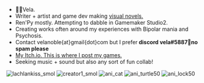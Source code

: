 - 🦘🦌Vela.
- Writer + artist and game dev making [visual novels.](https://moondisorder.com/portfolio/rubbleandrust/) 
- Ren'Py mostly. Attempting to dabble in Gamemaker Studio2.
- Creating works often around my experiences with Bipolar mania and Psychosis. 
- Contact velanoble{at}gmail{dot}com but I prefer<strong> discord vela#5887🔑no spam please</strong>
- [My Itch.io. This is where I post my games.](https://moondisorder.itch.io/)
- Seeking music + sound but also any sort of fun collab!

![lachlankiss_smol](https://user-images.githubusercontent.com/47091951/135598593-e59a7a88-ef70-448c-b9c0-fa8c5025d30c.gif)
![creator1_smol](https://user-images.githubusercontent.com/47091951/137230598-b1cbdbcb-959b-4c1e-94e8-da71c9fa71c6.gif)
![ani_cat](https://user-images.githubusercontent.com/47091951/127810728-b10a6a0b-f218-4af5-bfcc-eb75cc3ec81a.gif)
![ani_turtle50](https://user-images.githubusercontent.com/47091951/123736006-6fcdd880-d8df-11eb-8be0-f37228f7d6cb.gif)
![ani_lock50](https://user-images.githubusercontent.com/47091951/133012077-2d67ca10-a1d2-4f72-80ac-458bfc1bf427.gif)
